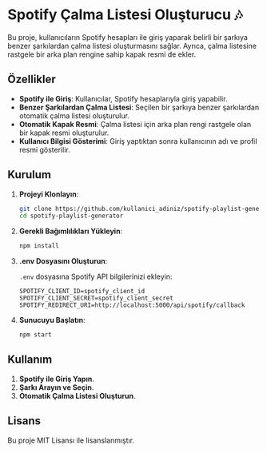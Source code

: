 # Spotify Çalma Listesi Oluşturucu 🎶

Bu proje, kullanıcıların Spotify hesapları ile giriş yaparak belirli bir şarkıya benzer şarkılardan çalma listesi oluşturmasını sağlar. Ayrıca, çalma listesine rastgele bir arka plan rengine sahip kapak resmi de ekler.

## Özellikler

- **Spotify ile Giriş**: Kullanıcılar, Spotify hesaplarıyla giriş yapabilir.
- **Benzer Şarkılardan Çalma Listesi**: Seçilen bir şarkıya benzer şarkılardan otomatik çalma listesi oluşturulur.
- **Otomatik Kapak Resmi**: Çalma listesi için arka plan rengi rastgele olan bir kapak resmi oluşturulur.
- **Kullanıcı Bilgisi Gösterimi**: Giriş yaptıktan sonra kullanıcının adı ve profil resmi gösterilir.

## Kurulum

1. **Projeyi Klonlayın**:

    ```bash
    git clone https://github.com/kullanici_adiniz/spotify-playlist-generator.git
    cd spotify-playlist-generator
    ```

2. **Gerekli Bağımlılıkları Yükleyin**:

    ```bash
    npm install
    ```

3. **.env Dosyasını Oluşturun**:

    `.env` dosyasına Spotify API bilgilerinizi ekleyin:

    ```plaintext
    SPOTIFY_CLIENT_ID=spotify_client_id
    SPOTIFY_CLIENT_SECRET=spotify_client_secret
    SPOTIFY_REDIRECT_URI=http://localhost:5000/api/spotify/callback
    ```

4. **Sunucuyu Başlatın**:

    ```bash
    npm start
    ```

## Kullanım

1. **Spotify ile Giriş Yapın**.
2. **Şarkı Arayın ve Seçin**.
3. **Otomatik Çalma Listesi Oluşturun**.

## Lisans

Bu proje MIT Lisansı ile lisanslanmıştır.
